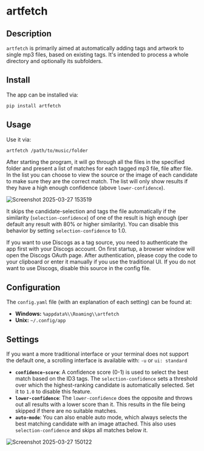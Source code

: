 # artfetch

## Description

`artfetch` is primarily aimed at automatically adding tags and artwork to single mp3 files, based on existing tags. It's intended to process a whole directory and optionally its subfolders.

## Install

The app can be installed via:

```bash
pip install artfetch
```

## Usage

Use it via:

```bash
artfetch /path/to/music/folder
```

After starting the program, it will go through all the files in the specified folder and present a list of matches for each tagged mp3 file, file after file.
In the list you can choose to view the source or the image of each candidate to make sure they are the correct match.
The list will only show results if they have a high enough confidence (above `lower-confidence`). 

![Screenshot 2025-03-27 153519](https://github.com/user-attachments/assets/da4ae7c5-08dc-4109-96e0-60a92bae7950)

It skips the candidate-selection and tags the file automatically if the similarity (`selection-confidence`) of one of the result is high enough (per default any result with 80% or higher similarity). You can disable this behavior by setting `selection-confidence` to 1.0.

If you want to use Discogs as a tag source, you need to authenticate the app first with your Discogs account. On first startup, a browser window will open the Discogs OAuth page. After authentication, please copy the code to your clipboard or enter it manually if you use the traditional UI.
If you do not want to use Discogs, disable this source in the config file.



## Configuration

The `config.yaml` file (with an explanation of each setting) can be found at:

*   **Windows:** `%appdata%\\Roaming\\artfetch`
*   **Unix:** `~/.config/app`

## Settings

If you want a more traditional interface or your terminal does not support the default one, a scrolling interface is available with:
`-u` or `ui: standard`

*   **`confidence-score`**: A confidence score (0-1) is used to select the best match based on the ID3 tags. The `selection-confidence` sets a threshold over which the highest-ranking candidate is automatically selected. Set it to `1.0` to disable this feature.
*   **`lower-confidence`**: The `lower-confidence` does the opposite and throws out all results with a lower score than it. This results in the file being skipped if there are no suitable matches.
*   **`auto-mode`**: You can also enable auto mode, which always selects the best matching candidate with an image attached. This also uses `selection-confidence` and skips all matches below it.

![Screenshot 2025-03-27 150122](https://github.com/user-attachments/assets/5f334fbd-f648-4da9-af93-e3a52d55f92a)
